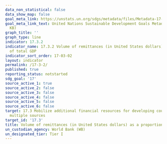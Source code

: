 ```yaml
---
data_non_statistical: false
data_show_map: false
goal_meta_link: https://unstats.un.org/sdgs/metadata/files/Metadata-17-03-02.pdf
goal_meta_link_text: United Nations Sustainable Development Goals Metadata (PDF 207
  KB)
graph_title: ''
graph_type: line
indicator: 17.3.2
indicator_name: 17.3.2 Volume of remittances (in United States dollars) as a proportion
  of total GDP
indicator_sort_order: 17-03-02
layout: indicator
permalink: /17-3-2/
published: true
reporting_status: notstarted
sdg_goal: '17'
source_active_1: true
source_active_2: false
source_active_3: false
source_active_4: false
source_active_5: false
source_active_6: false
target: 17.3 Mobilize additional financial resources for developing countries from
  multiple sources
target_id: '17.3'
title: Volume of remittances (in United States dollars) as a proportion of total GDP
un_custodian_agency: World Bank (WB)
un_designated_tier: Tier I
---
```


